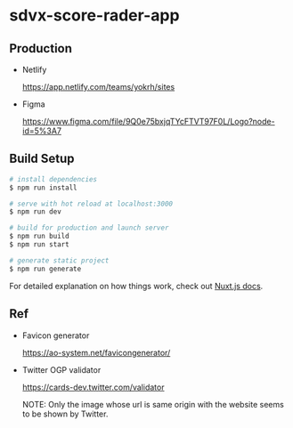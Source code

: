 # sdvx-score-rader-app

## Production

* Netlify

    https://app.netlify.com/teams/yokrh/sites

* Figma

    https://www.figma.com/file/9Q0e75bxjqTYcFTVT97F0L/Logo?node-id=5%3A7


## Build Setup

``` bash
# install dependencies
$ npm run install

# serve with hot reload at localhost:3000
$ npm run dev

# build for production and launch server
$ npm run build
$ npm run start

# generate static project
$ npm run generate
```

For detailed explanation on how things work, check out [Nuxt.js docs](https://nuxtjs.org).


## Ref

* Favicon generator

    https://ao-system.net/favicongenerator/

* Twitter OGP validator

    https://cards-dev.twitter.com/validator

    NOTE: Only the image whose url is same origin with the website seems to be shown by Twitter.
